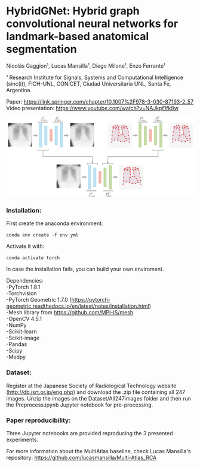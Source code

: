 # HybridGNet: Hybrid graph convolutional neural networks for landmark-based anatomical segmentation

Nicolás Gaggion¹, Lucas Mansilla¹, Diego Milone¹, Enzo Ferrante¹

¹ Research Institute for Signals, Systems and Computational Intelligence (sinc(i)), FICH-UNL, CONICET, Ciudad Universitaria UNL, Santa Fe, Argentina.

Paper: https://link.springer.com/chapter/10.1007%2F978-3-030-87193-2_57
Video presentation: https://www.youtube.com/watch?v=NAJkpf1fk8w

![workflow](imgs/workflow.png)

### Installation:

First create the anaconda environment:
```
conda env create -f env.yml
```
Activate it with:
```
conda activate torch
```

In case the installation fails, you can build your own enviroment.

Dependencies: \
-PyTorch 1.8.1 \
-Torchvision \
-PyTorch Geometric 1.7.0 (https://pytorch-geometric.readthedocs.io/en/latest/notes/installation.html) \
-Mesh library from https://github.com/MPI-IS/mesh \
-OpenCV 4.5.1 \
-NumPy \
-Scikit-learn \
-Scikit-image \
-Pandas  \
-Scipy \
-Medpy

### Dataset:

Register at the Japanese Society of Radiological Technology website (http://db.jsrt.or.jp/eng.php) and download the .zip file containing all 247 images. Unzip the images on the Dataset/All247images folder and then run the Preprocess.ipynb Jupyter notebook for pre-processing.

### Paper reproducibility:

Three Jupyter notebooks are provided reproducing the 3 presented experiments.

For more information about the MultiAtlas baseline, check Lucas Mansilla's repository:
https://github.com/lucasmansilla/Multi-Atlas_RCA
